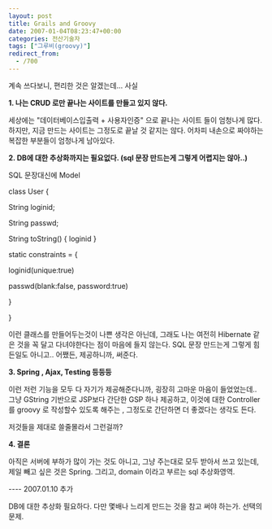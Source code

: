 ```yaml
---
layout: post
title: Grails and Groovy
date: 2007-01-04T08:23:47+00:00
categories: 전산기술자
tags: ["그루비(groovy)"]
redirect_from:
  - /700
---
```


계속 쓰다보니, 편리한 것은 알겠는데... 사실

<strong>1. 나는 CRUD 로만 끝나는 사이트를 만들고 있지 않다.</strong>

세상에는 "데이터베이스입출력 + 사용자인증" 으로 끝나는 사이트 들이 엄청나게 많다. 하지만, 지금 만드는 사이트는 그정도로 끝날 것 같지는 않다. 어차피 내손으로 짜야하는 복잡한 부분들이 엄청나게 남아있다.

<strong>2. DB에 대한 추상화까지는 필요없다. (sql 문장 만드는게 그렇게 어렵지는 않아..)</strong>

SQL 문장대신에 Model

class User {

 String loginid;

 String passwd;

 String toString() { loginid }

 static constraints = {

  loginid(unique:true)

  passwd(blank:false, password:true)

 }

}

이런 클래스를 만들어두는것이 나쁜 생각은 아닌데, 그래도 나는 여전히 Hibernate 같은 것을 꼭 달고 다녀야한다는 점이 마음에 들지 않는다. SQL 문장 만드는게 그렇게 힘든일도 아니고.. 어쨌든, 제공하니까, 써준다.

<strong>3. Spring , Ajax, Testing 등등등</strong>

이런 저런 기능을 모두 다 자기가 제공해준다니까, 굉장히 고마운 마음이 들었었는데.. 그냥 GString 기반으로 JSP보다 간단한 GSP 하나 제공하고, 이것에 대한 Controller 를 groovy 로 작성할수 있도록 해주는 , 그정도로 간단하면 더 좋겠다는 생각도 든다.

저것들을 제대로 쓸줄몰라서 그런걸까?

<strong>4. 결론</strong>

아직은 서버에 부하가 많이 가는 것도 아니고, 그냥 주는대로 모두 받아서 쓰고 있는데, 제일 빼고 싶은 것은 Spring. 그리고, domain 이라고 부르는 sql 추상화영역.

---- 2007.01.10 추가

DB에 대한 추상화 필요하다. 다만 몇배나 느리게 만드는 것을 참고 써야 하는가. 선택의 문제.
